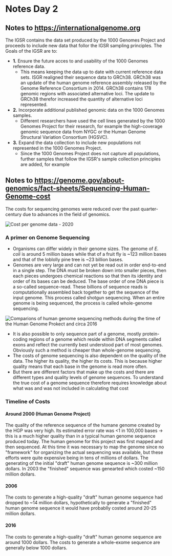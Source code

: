 # Notes Day 2

## Notes to https://internationalgenome.org

The IGSR contains the data set produced by the 1000 Genomes Project and proceeds to include new data that follor the IGSR sampling principles. The Goals of the IGSR are to:
* **1.** Ensure the future acces to and usability of the 1000 Genomes reference data.
  * This means keeping the data up to date with current reference data sets. ISGR realigned their sequence data to GRCh38. GRCh38 was an update of the human genome reference assembly released by the Genome Reference Consortium in 2014. GRCh38 contains 178 genomic regions with associated alternative loci. The update to GRCh38 therefor increased the quantity of alternative loci represented.
* **2.** Incorporate additional published genomic data on the 1000 Genomes samples.
  * Different researchers have used the cell lines generated by the 1000 Genomes Project for their research, for example the high-coverage genomic sequence data from NYGC or the Human Genome Structural Variation Consortium (HGSVC).
* **3.** Expand the data collection to include new populations not represented in the 1000 Genomes Project.
  *  Since the 1000 Genomes Project does not capture all populations, further samples that follow the IGSR's sample collection principles are added, for example 

## Notes to https://genome.gov/about-genomics/fact-sheets/Sequencing-Human-Genome-cost

The costs for sequencing genomes were reduced over the past quarter-century due to advances in the field of genomics.

![Cost per genome data - 2020](https://www.genome.gov/sites/default/files/inline-images/NHGRISequencing_Cost_per_Genome_Aug2020.jpg)

### A primer on Genome Sequencing
* Organisms can differ widely in their genome sizes. The genome of *E. coli* is around 5 million bases while that of a fruit fly is ~123 million bases and that of the loblolly pine tree is ~23 billion bases.
* Genomes are very large and can not yet be read out in order end-to-end in a single step. The DNA must be broken down into smaller pieces, then each pieces undergoes chemical reactions so that then its identity and order of its bases can be deduced. The base order of one DNA piece is a so-called sequence-read. These billions of sequence reads is computationally assembled back together to get the sequence of the input genome. This process called shotgun sequencing. When an entire genome is being sequenced, the process is called whole-genome sequencing.

![Comparions of human genome sequencing methods during the time of the Human Genome Prokect and circa 2016](https://www.genome.gov/sites/default/files/inline-images/sequencing.jpg)

* It is also possible to only sequence part of a genome, mostly protein-coding regions of a genome which reside within DNA segments called exons and reflect the currently best understood part of most genomes. Obviously such a method is cheaper than whole-genome sequencing.
* The costs of genome sequencing is also dependent on the quality of the data. The higher its quality, the higher its costs. This is because higher quality means that each base in the genome is read more often.
* But there are different factors that make up the costs and there are different types and quality levels of genome sequences. To understand the true cost of a genome sequence therefore requires knowledge about what was and was not included in calculating that cost

### Timeline of Costs
#### Around 2000 (Human Genome Project)
The quality of the reference sequence of the humane genome created by the HGP was very high. Its estimated error rate was <1 in 100,000 bases -> this is a much higher quality than in a typical human genome sequence produced today. The human genome for this project was first mapped and then sequenced. At this time it was necessary to map the genome since no "framework" for organizing the actual sequencing was available, but these efforts were quite expensive being in tens of millions of dollars. The generating of the initial "draft" human genome sequence is ~300 million dollars. In 2003 the "finished" sequence was genearted which costed ~150 million dollars.

#### 2006
The costs to generate a high-quality "draft" human genome sequence had dropped to ~14 million dollars, hypothetically to generate a "finished" human genome sequence it would have probablly costed around 20-25 million dollars.

#### 2016
The costs to generate a high-quality "draft" human genome sequence are around 1000 dollars. The costs to generate a whole-exome sequence are generally below 1000 dollars.
